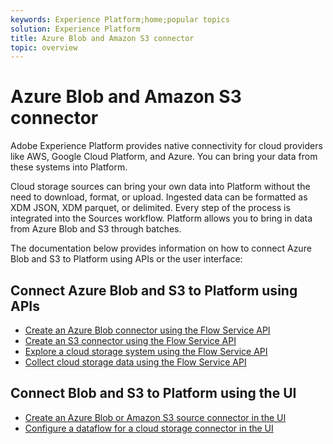 ```yaml
---
keywords: Experience Platform;home;popular topics
solution: Experience Platform
title: Azure Blob and Amazon S3 connector
topic: overview
---
```


# Azure Blob and Amazon S3 connector

Adobe Experience Platform provides native connectivity for cloud providers like AWS, Google Cloud Platform, and Azure. You can bring your data from these systems into Platform.

Cloud storage sources can bring your own data into Platform without the need to download, format, or upload. Ingested data can be formatted as XDM JSON, XDM parquet, or delimited. Every step of the process is integrated into the Sources workflow. Platform allows you to bring in data from Azure Blob and S3 through batches.

The documentation below provides information on how to connect Azure Blob and S3 to Platform using APIs or the user interface:

## Connect Azure Blob and S3 to Platform using APIs

- [Create an Azure Blob connector using the Flow Service API](../../tutorials/api/create/cloud-storage/blob.md)
- [Create an S3 connector using the Flow Service API](../../tutorials/api/create/cloud-storage/s3.md)
- [Explore a cloud storage system using the Flow Service API](../../tutorials/api/explore/cloud-storage.md)
- [Collect cloud storage data using the Flow Service API](../../tutorials/api/collect/cloud-storage.md)

## Connect Blob and S3 to Platform using the UI

- [Create an Azure Blob or Amazon S3 source connector in the UI](../../tutorials/ui/create/cloud-storage/blob-s3.md)
- [Configure a dataflow for a cloud storage connector in the UI](../../tutorials/ui/dataflow/batch/cloud-storage.md)